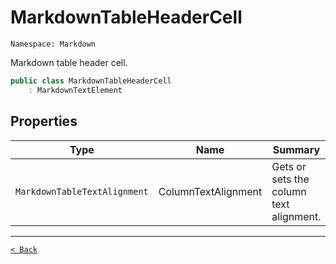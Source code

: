 # MarkdownTableHeaderCell

`Namespace: Markdown`

Markdown table header cell.

```csharp
public class MarkdownTableHeaderCell
    : MarkdownTextElement
```

## Properties

| Type | Name | Summary |
| --- | --- | --- |
| `MarkdownTableTextAlignment` | ColumnTextAlignment | Gets or sets the column text alignment. |

---

[`< Back`](../)

